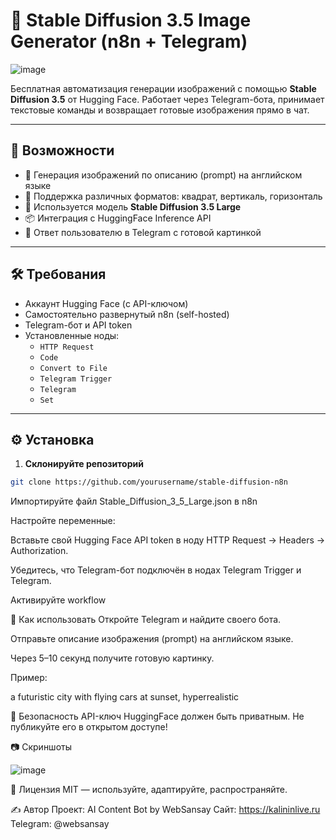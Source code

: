 # 🤖 Stable Diffusion 3.5 Image Generator (n8n + Telegram)

![image](https://github.com/user-attachments/assets/cfbe2ccf-73ba-471a-aca1-23ec20906d6c)

Бесплатная автоматизация генерации изображений с помощью **Stable Diffusion 3.5** от Hugging Face. Работает через Telegram-бота, принимает текстовые команды и возвращает готовые изображения прямо в чат.

---

## 📸 Возможности

- 🚀 Генерация изображений по описанию (prompt) на английском языке
- 📐 Поддержка различных форматов: квадрат, вертикаль, горизонталь
- 🤖 Используется модель **Stable Diffusion 3.5 Large**
- 📦 Интеграция с HuggingFace Inference API
- 💬 Ответ пользователю в Telegram с готовой картинкой

---

## 🛠 Требования

- Аккаунт Hugging Face (с API-ключом)
- Самостоятельно развернутый n8n (self-hosted)
- Telegram-бот и API token
- Установленные ноды:
  - `HTTP Request`
  - `Code`
  - `Convert to File`
  - `Telegram Trigger`
  - `Telegram`
  - `Set`

---

## ⚙️ Установка

1. **Склонируйте репозиторий**

```bash
git clone https://github.com/yourusername/stable-diffusion-n8n
```

Импортируйте файл Stable_Diffusion_3_5_Large.json в n8n

Настройте переменные:

Вставьте свой Hugging Face API token в ноду HTTP Request → Headers → Authorization.

Убедитесь, что Telegram-бот подключён в нодах Telegram Trigger и Telegram.

Активируйте workflow

🧪 Как использовать
Откройте Telegram и найдите своего бота.

Отправьте описание изображения (prompt) на английском языке.

Через 5–10 секунд получите готовую картинку.

Пример:

a futuristic city with flying cars at sunset, hyperrealistic

🔐 Безопасность
API-ключ HuggingFace должен быть приватным. Не публикуйте его в открытом доступе!

📷 Скриншоты

![image](https://github.com/user-attachments/assets/f30b8458-9def-46fe-b831-0a405db2d166)


📄 Лицензия
MIT — используйте, адаптируйте, распространяйте.

✍️ Автор
Проект: AI Content Bot by WebSansay
Сайт: https://kalininlive.ru
Telegram: @websansay
